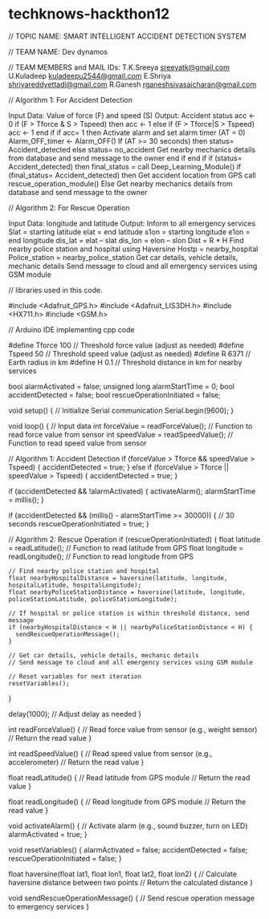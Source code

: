 # techknows-hackthon12

//    TOPIC NAME: 
        SMART INTELLIGENT ACCIDENT DETECTION SYSTEM

//    TEAM NAME:
        Dev dynamos
        
//    TEAM MEMBERS and MAIL IDs:
        T.K.Sreeya    sreeyatk@gmail.com
        U.Kuladeep    kuladeepu2544@gmail.com
        E.Shriya      shriyareddyettadi@gmail.com
        R.Ganesh      rganeshsivasaicharan@gmail.com
      
        
// Algorithm 1: For Accident Detection

Input Data: Value of force (F) and speed (S)
Output: Accident status
    acc ← 0
    if (F > Tforce & S > Tspeed) then acc ← 1
    else if (F > Tforce|S > Tspeed)
          acc ← 1
    end if
    if acc= 1 then
         Activate alarm and set alarm timer (AT = 0)
         Alarm_OFF_timer ← Alarm_OFF()
         If (AT >= 30 seconds) then
                    status= Accident_detected
        else
                    status= no_accident
                    Get nearby mechanics details from database and send message to the owner
        end if
    end if
    if (status= Accident_detected) then
             final_status = call Deep_Learning_Module()
             if (final_status= Accident_detected) then
                       Get accident location from GPS
                       call rescue_operation_module()
Else
           Get nearby mechanics details from database and send message to the owner

           
// Algorithm 2: For Rescue Operation

Input Data: longitude and latitude
Output: Inform to all emergency services
          Slat = starting latitude
          elat = end latitude
          s1on = starting longitude
          e1on = end longitude
          dis_lat = elat – slat
          dis_lon = elon – slon
          Dist = R * H
          Find nearby police station and hospital using Haversine
          Hostp = nearby_hospital
          Police_station = nearby_police_station
         Get car details, vehicle details, mechanic details
         Send message to cloud and all emergency services using GSM module


// libraries used in this code.

#include <Adafruit_GPS.h>
#include <Adafruit_LIS3DH.h>
#include <HX711.h>
#include <GSM.h>


// Arduino IDE implementing cpp code

#define Tforce 100 // Threshold force value (adjust as needed)
#define Tspeed 50 // Threshold speed value (adjust as needed)
#define R 6371 // Earth radius in km
#define H 0.1 // Threshold distance in km for nearby services

bool alarmActivated = false;
unsigned long alarmStartTime = 0;
bool accidentDetected = false;
bool rescueOperationInitiated = false;

void setup() {
  // Initialize Serial communication
  Serial.begin(9600);
}

void loop() {
  // Input data
  int forceValue = readForceValue(); // Function to read force value from sensor
  int speedValue = readSpeedValue(); // Function to read speed value from sensor

  // Algorithm 1: Accident Detection
  if (forceValue > Tforce && speedValue > Tspeed) {
    accidentDetected = true;
  } else if (forceValue > Tforce || speedValue > Tspeed) {
    accidentDetected = true;
  }

  if (accidentDetected && !alarmActivated) {
    activateAlarm();
    alarmStartTime = millis();
  }

  if (accidentDetected && (millis() - alarmStartTime >= 30000)) { // 30 seconds
    rescueOperationInitiated = true;
  }

  // Algorithm 2: Rescue Operation
  if (rescueOperationInitiated) {
    float latitude = readLatitude(); // Function to read latitude from GPS
    float longitude = readLongitude(); // Function to read longitude from GPS

    // Find nearby police station and hospital
    float nearbyHospitalDistance = haversine(latitude, longitude, hospitalLatitude, hospitalLongitude);
    float nearbyPoliceStationDistance = haversine(latitude, longitude, policeStationLatitude, policeStationLongitude);

    // If hospital or police station is within threshold distance, send message
    if (nearbyHospitalDistance < H || nearbyPoliceStationDistance < H) {
      sendRescueOperationMessage();
    }

    // Get car details, vehicle details, mechanic details
    // Send message to cloud and all emergency services using GSM module

    // Reset variables for next iteration
    resetVariables();
  }

  delay(1000); // Adjust delay as needed
}

int readForceValue() {
  // Read force value from sensor (e.g., weight sensor)
  // Return the read value
}

int readSpeedValue() {
  // Read speed value from sensor (e.g., accelerometer)
  // Return the read value
}

float readLatitude() {
  // Read latitude from GPS module
  // Return the read value
}

float readLongitude() {
  // Read longitude from GPS module
  // Return the read value
}

void activateAlarm() {
  // Activate alarm (e.g., sound buzzer, turn on LED)
  alarmActivated = true;
}

void resetVariables() {
  alarmActivated = false;
  accidentDetected = false;
  rescueOperationInitiated = false;
}

float haversine(float lat1, float lon1, float lat2, float lon2) {
  // Calculate haversine distance between two points
  // Return the calculated distance
}

void sendRescueOperationMessage() {
  // Send rescue operation message to emergency services
}

